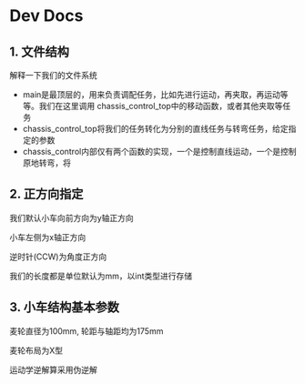 # Dev Docs

## 1. 文件结构

解释一下我们的文件系统

- main是最顶层的，用来负责调配任务，比如先进行运动，再夹取，再运动等等。我们在这里调用 chassis_control_top中的移动函数，或者其他夹取等任务
- chassis_control_top将我们的任务转化为分别的直线任务与转弯任务，给定指定的参数
- chassis_control内部仅有两个函数的实现，一个是控制直线运动，一个是控制原地转弯，将

## 2. 正方向指定

我们默认小车向前方向为y轴正方向

小车左侧为x轴正方向

逆时针(CCW)为角度正方向

我们的长度都是单位默认为mm，以int类型进行存储

## 3. 小车结构基本参数

麦轮直径为100mm, 轮距与轴距均为175mm

麦轮布局为X型

运动学逆解算采用伪逆解